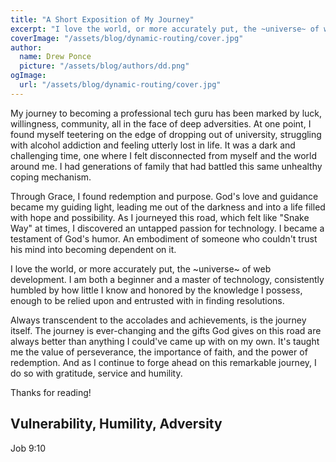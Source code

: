 ```yaml
---
title: "A Short Exposition of My Journey"
excerpt: "I love the world, or more accurately put, the ~universe~ of web development. I am both a beginner and a master of technology, consistently humbled by how little I know and honored by the knowledge I possess, enough to be relied upon and entrusted with in finding resolutions."
coverImage: "/assets/blog/dynamic-routing/cover.jpg"
author:
  name: Drew Ponce
  picture: "/assets/blog/authors/dd.png"
ogImage:
  url: "/assets/blog/dynamic-routing/cover.jpg"
---
```


My journey to becoming a professional tech guru has been marked by luck, willingness, community, all in the face of deep adversities. At one point, I found myself teetering on the edge of dropping out of university, struggling with alcohol addiction and feeling utterly lost in life. It was a dark and challenging time, one where I felt disconnected from myself and the world around me. I had generations of family that had battled this same unhealthy coping mechanism.

Through Grace, I found redemption and purpose. God's love and guidance became my guiding light, leading me out of the darkness and into a life filled with hope and possibility. As I journeyed this road, which felt like "Snake Way" at times, I discovered an untapped passion for technology. I became a testament of God's humor. An embodiment of someone who couldn't trust his mind into becoming dependent on it. 

I love the world, or more accurately put, the ~universe~ of web development. I am both a beginner and a master of technology, consistently humbled by how little I know and honored by the knowledge I possess, enough to be relied upon and entrusted with in finding resolutions.

Always transcendent to the accolades and achievements, is the journey itself. The journey is ever-changing and the gifts God gives on this road are always better than anything I could've came up with on my own. It's taught me the value of perseverance, the importance of faith, and the power of redemption. And as I continue to forge ahead on this remarkable journey, I do so with gratitude, service and humility. 

Thanks for reading!

## Vulnerability, Humility, Adversity


Job 9:10
